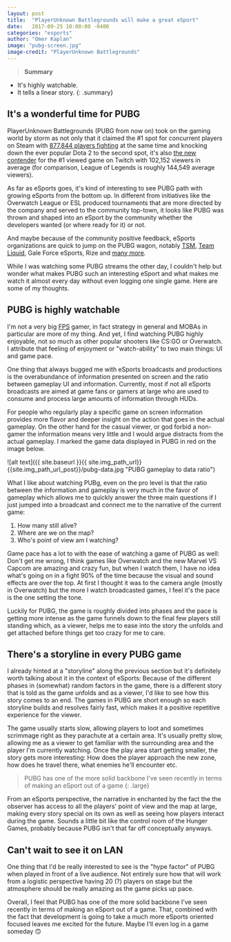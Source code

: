 ```yaml
---
layout: post
title:  "PlayerUnknown Battlegrounds will make a great eSport"
date:   2017-09-25 10:00:00 -0400
categories: "esports"
author: "Omer Kaplan"
image: "pubg-screen.jpg"
image-credit: "PlayerUnknown Battlegrounds"
---
```

>**Summary**
* It's highly watchable.
* It tells a linear story.
{: .summary}

## It's a wonderful time for PUBG

PlayerUnknown Battlegrounds (PUBG from now on) took on the gaming world by storm as not only that it claimed the #1 spot for concurrent players on Steam with [877,844 players fighting](https://www.engadget.com/2017/08/27/playerunknowns-battlegrounds-surpasses-dota-2-on-steam/) at the same time and knocking down the ever popular Dota 2 to the second spot, it's also [the new contender](https://gamoloco.com/scoreboard/games/daily/25/9/2017) for the #1 viewed game on Twitch with 102,152 viewers in average (for comparison, League of Legends is roughly 144,549 average viewers).

As far as eSports goes, it's kind of interesting to see PUBG path with growing eSports from the bottom up. In different from initiatives like the Overwatch League or ESL produced tournaments that are more directed by the company and served to the community top-town, it looks like PUBG was thrown and shaped into an eSport by the community whether the developers wanted (or where ready for it) or not. 

And maybe because of the community positive feedback, eSports organizations are quick to jump on the PUBG wagon, notably [TSM](https://pubgonline.com/blog/tsm-enters-playerunknowns-battlegrounds/), [Team Liquid](https://pubgonline.com/blog/team-liquid-enters-pubg/), Gale Force eSports, Rize and [many more](https://pubgonline.com/blog/category/esports/).

While I was watching some PUBG streams the other day, I couldn't help but wonder what makes PUBG such an interesting eSport and what makes me watch it almost every day without even logging one single game. Here are some of my thoughts. 

## PUBG is highly watchable 

I'm not a very big [FPS](https://en.wikipedia.org/wiki/First-person_shooter) gamer, in fact strategy in general and MOBAs in particular are more of my thing. And yet, I find watching PUBG highly enjoyable, not so much as other popular shooters like CS:GO or Overwatch. I attribute that feeling of enjoyment or "watch-ability" to two main things: UI and game pace.

One thing that always bugged me with eSports broadcasts and productions is the overabundance of information presented on screen and the ratio between gameplay UI and information. Currently, most if not all eSports broadcasts are aimed at game fans or gamers at large who are used to consume and process large amounts of information through HUDs. 

For people who regularly play a specific game on screen information provides more flavor and deeper insight on the action that goes in the actual gameplay. On the other hand for the casual viewer, or god forbid a non-gamer the information means very little and I would argue distracts from the actual gameplay. I marked the game data displayed in PUBG in red on the image below.

![alt text]({{ site.baseurl }}{{ site.img_path_url}}{{site.img_path_url_post}}/pubg-data.jpg "PUBG gameplay to data ratio")

 What I like about watching PUBg, even on the pro level is that the ratio between the information and gameplay is very much in the favor of gameplay which allows me to quickly answer the three main questions if I just jumped into a broadcast and connect me to the narrative of the current game:

1. How many still alive?
2. Where are we on the map?
3. Who's point of view am I watching?

Game pace has a lot to with the ease of watching a game of PUBG as well: Don't get me wrong, I think games like Overwatch and the new Marvel VS Capcom are amazing and crazy fun, but when I watch them, I have no idea what's going on in a fight 90% of the time because the visual and sound effects are over the top. At first I thought it was to the camera angle (mostly in Overwatch) but the more I watch broadcasted games, I feel it's the pace is the one setting the tone. 

Luckily for PUBG, the game is roughly divided into phases and the pace is getting more intense as the game funnels down to the final few players still standing which, as a viewer, helps me to ease into the story the unfolds and get attached before things get too crazy for me to care. 

## There's a storyline in every PUBG game 

I already hinted at a "storyline" along the previous section but it's definitely worth talking about it in the context of eSports: Because of the different phases in (somewhat) random factors in the game, there is a different story that is told as the game unfolds and as a viewer, I'd like to see how this story comes to an end. The games in PUBG are short enough so each storyline builds and resolves fairly fast, which makes it a positive repetitive experience for the viewer. 

The game usually starts slow, allowing players to loot and sometimes scrimmage right as they parachute at a certain area. It's usually pretty slow, allowing me as a viewer to get familiar with the surrounding area and the player I'm currently watching. Once the play area start getting smaller, the story gets more interesting: How does the player approach the new zone, how does he travel there, what enemies he'll encounter etc. 

>PUBG has one of the more solid backbone I've seen recently in terms of making an eSport out of a game
{: .large}

From an eSports perspective, the narrative in enchanted by the fact the the observer has access to all the players' point of view and the map at large, making every story special on its own as well as seeing how players interact during the game. Sounds a little bit like the control room of the Hunger Games, probably because PUBG isn't that far off conceptually anyways. 

## Can't wait to see it on LAN

One thing that I'd be really interested to see is the "hype factor" of PUBG when played in front of a live audience. Not entirely sure how that will work from a logistic perspective having 20 (?) players on stage but the atmosphere should be really amazing as the game picks up pace. 

Overall, I feel that PUBG has one of the more solid backbone I've seen recently in terms of making an eSport out of a game. That, combined with the fact that development is going to take a much more eSports oriented focused leaves me excited for the future. Maybe I'll even log in a game someday 🙃



